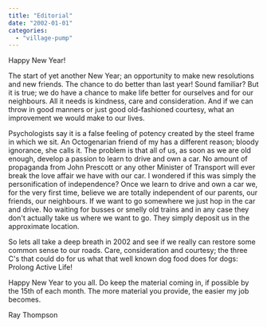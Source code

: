```yaml
---
title: "Editorial"
date: "2002-01-01"
categories: 
  - "village-pump"
---
```


Happy New Year!

The start of yet another New Year; an opportunity to make new resolutions and new friends. The chance to do better than last year! Sound familiar? But it is true; we do have a chance to make life better for ourselves and for our neighbours. All it needs is kindness, care and consideration. And if we can throw in good manners or just good old-fashioned courtesy, what an improvement we would make to our lives.

Psychologists say it is a false feeling of potency created by the steel frame in which we sit. An Octogenarian friend of my has a different reason; bloody ignorance, she calls it. The problem is that all of us, as soon as we are old enough, develop a passion to learn to drive and own a car. No amount of propaganda from John Prescott or any other Minister of Transport will ever break the love affair we have with our car. I wondered if this was simply the personification of independence? Once we learn to drive and own a car we, for the very first time, believe we are totally independent of our parents, our friends, our neighbours. If we want to go somewhere we just hop in the car and drive. No waiting for busses or smelly old trains and in any case they don't actually take us where we want to go. They simply deposit us in the approximate location.

So lets all take a deep breath in 2002 and see if we really can restore some common sense to our roads. Care, consideration and courtesy; the three C's that could do for us what that well known dog food does for dogs: Prolong Active Life!

Happy New Year to you all. Do keep the material coming in, if possible by the 15th of each month. The more material you provide, the easier my job becomes.

Ray Thompson

